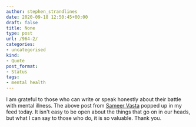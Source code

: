 ```yaml
---
author: stephen_strandlines
date: 2020-09-18 12:50:45+00:00
draft: false
title: None
type: post
url: /964-2/
categories:
- uncategorised
kind:
- Quote
post_format:
- Status
tags:
- mental health
---
```


I am grateful to those who can write or speak honestly about their battle with mental illness. The above post from [Sameer Vasta](https://www.inthemargins.ca/about) popped up in my feed today. It isn't easy to be open about the things that go on in our heads, but what I can say to those who do, it is so valuable. Thank you.
